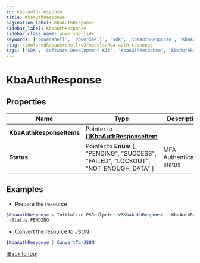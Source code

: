 ```yaml
---
id: kba-auth-response
title: KbaAuthResponse
pagination_label: KbaAuthResponse
sidebar_label: KbaAuthResponse
sidebar_class_name: powershellsdk
keywords: ['powershell', 'PowerShell', 'sdk', 'KbaAuthResponse', 'KbaAuthResponse'] 
slug: /tools/sdk/powershell/v3/models/kba-auth-response
tags: ['SDK', 'Software Development Kit', 'KbaAuthResponse', 'KbaAuthResponse']
---
```



# KbaAuthResponse

## Properties

Name | Type | Description | Notes
------------ | ------------- | ------------- | -------------
**KbaAuthResponseItems** |  Pointer to [**[]KbaAuthResponseItem**](kba-auth-response-item) |  | [optional] 
**Status** |  Pointer to  **Enum** [  "PENDING",    "SUCCESS",    "FAILED",    "LOCKOUT",    "NOT_ENOUGH_DATA" ] | MFA Authentication status | [optional] 

## Examples

- Prepare the resource
```powershell
$KbaAuthResponse = Initialize-PSSailpoint.V3KbaAuthResponse  -KbaAuthResponseItems [{questionId&#x3D;089899f13a8f4da7824996191587bab9, isVerified&#x3D;false}] `
 -Status PENDING
```

- Convert the resource to JSON
```powershell
$KbaAuthResponse | ConvertTo-JSON
```


[[Back to top]](#) 

